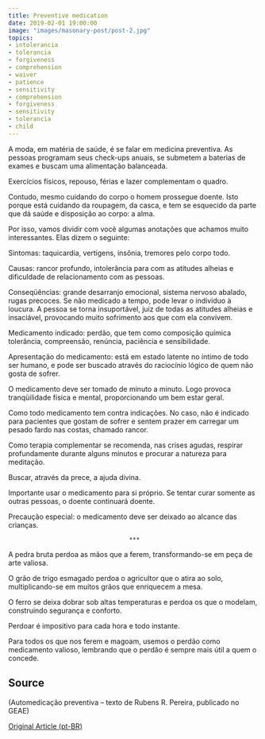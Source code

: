 ```yaml
---
title: Preventive medication
date: 2019-02-01 19:00:00
image: "images/masonary-post/post-2.jpg"
topics: 
- intolerancia
- tolerancia
- forgiveness
- comprehension
- waiver
- patience
- sensitivity
- comprehension
- forgiveness
- sensitivity
- tolerancia
- child
---
```



A moda, em matéria de saúde, é se falar em medicina preventiva. As pessoas
programam seus check-ups anuais, se submetem a baterias de exames e buscam uma
alimentação balanceada.

Exercícios físicos, repouso, férias e lazer complementam o quadro.

Contudo, mesmo cuidando do corpo o homem prossegue doente. Isto porque está
cuidando da roupagem, da casca, e tem se esquecido da parte que dá saúde e
disposição ao corpo: a alma.

Por isso, vamos dividir com você algumas anotações que achamos muito
interessantes. Elas dizem o seguinte:

Sintomas: taquicardia, vertigens, insônia, tremores pelo corpo todo.

Causas: rancor profundo, intolerância para com as atitudes alheias e
dificuldade de relacionamento com as pessoas.

Conseqüências: grande desarranjo emocional, sistema nervoso abalado, rugas
precoces. Se não medicado a tempo, pode levar o indivíduo à loucura. A pessoa
se torna insuportável, juiz de todas as atitudes alheias e insaciável,
provocando muito sofrimento aos que com ela convivem.

Medicamento indicado: perdão, que tem como composição química tolerância,
compreensão, renúncia, paciência e sensibilidade.

Apresentação do medicamento: está em estado latente no íntimo de todo ser
humano, e pode ser buscado através do raciocínio lógico de quem não gosta de
sofrer.

O medicamento deve ser tomado de minuto a minuto. Logo provoca tranqüilidade
física e mental, proporcionando um bem estar geral.

Como todo medicamento tem contra indicações. No caso, não é indicado para
pacientes que gostam de sofrer e sentem prazer em carregar um pesado fardo nas
costas, chamado rancor.

Como terapia complementar se recomenda, nas crises agudas, respirar
profundamente durante alguns minutos e procurar a natureza para meditação.

Buscar, através da prece, a ajuda divina.

Importante usar o medicamento para si próprio. Se tentar curar somente as
outras pessoas, o doente continuará doente.

Precaução especial: o medicamento deve ser deixado ao alcance das crianças.

                                      ***

A pedra bruta perdoa as mãos que a ferem, transformando-se em peça de arte
valiosa.

O grão de trigo esmagado perdoa o agricultor que o atira ao solo,
multiplicando-se em muitos grãos que enriquecem a mesa.

O ferro se deixa dobrar sob altas temperaturas e perdoa os que o modelam,
construindo segurança e conforto.

Perdoar é impositivo para cada hora e todo instante.

Para todos os que nos ferem e magoam, usemos o perdão como medicamento valioso,
lembrando que o perdão é sempre mais útil a quem o concede.
 


## Source
(Automedicação preventiva – texto de Rubens R. Pereira, publicado no GEAE)


[Original Article (pt-BR)](http://www.momento.com.br/pt/ler_texto.php?id=365)
